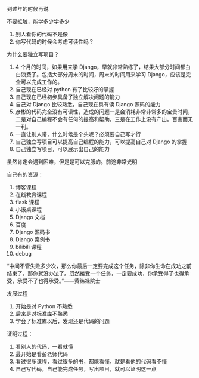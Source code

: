 
到过年的时候再说    

不要抵触，能学多少学多少  

1. 别人看你的代码不是像
2. 你写代码的时候会考虑可读性吗？  

为什么要独立写项目？  
1. 4 个月的时间，如果用来学 Django，早就非常熟练了，结果大部分时间都白白浪费了。包括大部分周末的时间，周末的时间用来学习 Django，应该是完全可以完成工作的。  
2. 自己现在已经对 python 有了比较好的掌握
3. 自己现在已经初步具备了独立解决问题的能力
4. 自己对 Django 比较熟悉，自己现在具有读 Django 源码的能力    
5. 彦彬的代码完全没有可读性，造成的问题一是会消耗非常非常多的宝贵时间，二是对自己编程不会有任何的提高和帮助，三是在工作上没有产出。百害而无一利。  
6. 一直让别人带，什么时候是个头呢？必须要自己写才行  
7. 自己独立写项目可以提高自己编程的能力，可以提高自己对 Django 的掌握
8. 自己独立写项目，可以展示出自己的能力  


虽然肯定会遇到困难，但是是可以克服的。前途非常光明  


自己有的资源：  

1. 博客课程
2. 在线教育课程
3. flask 课程
4. 小饭桌课程  
5. Django 文档 
6. 百度  
7. Django 源码书  
8. Django 案例书  
9. bilibili 课程  
10. debug  


“中间不管失败多少次，那么你最后一定要完成这个任务，除非你生命在成功之前结束了，那你就没办法了。既然接受一个任务，一定要成功，你承受得了也得承受，承受不了也得承受。”——黄纬禄院士  


发展过程  
1. 开始是对 Python 不熟悉
2. 后来是对标准库不熟悉  
3. 学会了标准库以后，发现还是代码的问题  

证明过程：  
1. 看别人的代码，一看就懂  
2. 最开始是看彭老师代码  
3. 看过很多课程，看过很多的书，都能看懂，就是看他的代码看不懂  
4. 自己写代码，自己能完成任务，写出项目，就可以证明这一点  


